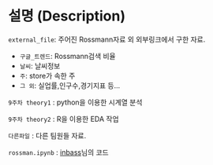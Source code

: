 # 설명 (Description)

`external_file`: 주어진 Rossmann자료 외 외부링크에서 구한 자료. 
- `구글_트렌드`: Rossmann검색 비율
- `날씨`: 날씨정보
- `주`: store가 속한 주
- `그 외`: 실업률,인구수,경기지표 등...

`9주차 theory1` : python을 이용한 시계열 분석

`9주차 theory2` : R을 이용한 EDA 작업

`다른파일` : 다른 팀원들 자료.

`rossman.ipynb` : [inbass](https://gist.github.com/inbass/abcfd2b93e6903450942c1f87ba8b366)님의 코드
